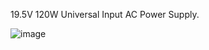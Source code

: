 19.5V 120W Universal Input AC Power Supply.

![image](https://github.com/user-attachments/assets/0f3bf5fe-b854-4b08-8de1-79d408f9d2a9)

